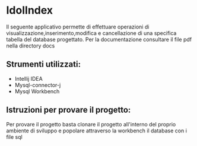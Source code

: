 # IdolIndex
Il seguente applicativo permette di effettuare operazioni di visualizzazione,inserimento,modifica e cancellazione di una specifica tabella del database progettato.
Per la documentazione consultare il file pdf nella directory docs

## Strumenti utilizzati:
- Intellij IDEA
- Mysql-connector-j
- Mysql Workbench

## Istruzioni per provare il progetto:
Per provare il progetto basta clonare il progetto all'interno del proprio ambiente di sviluppo e popolare attraverso la workbench il database con i file sql

